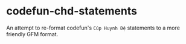 # codefun-chd-statements
An attempt to re-format codefun's `Cúp Huynh Đệ` statements to a more friendly GFM format.
